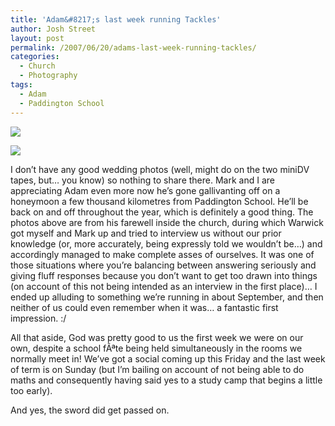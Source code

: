 ```yaml
---
title: 'Adam&#8217;s last week running Tackles'
author: Josh Street
layout: post
permalink: /2007/06/20/adams-last-week-running-tackles/
categories:
  - Church
  - Photography
tags:
  - Adam
  - Paddington School
---
```

![][1]

![][2]

I don&#8217;t have any good wedding photos (well, might do on the two miniDV tapes, but&#8230; you know) so nothing to share there. Mark and I are appreciating Adam even more now he&#8217;s gone gallivanting off on a honeymoon a few thousand kilometres from Paddington School. He&#8217;ll be back on and off throughout the year, which is definitely a good thing. The photos above are from his farewell inside the church, during which Warwick got myself and Mark up and tried to interview us without our prior knowledge (or, more accurately, being expressly told we wouldn&#8217;t be&#8230;) and accordingly managed to make complete asses of ourselves. It was one of those situations where you&#8217;re balancing between answering seriously and giving fluff responses because you don&#8217;t want to get too drawn into things (on account of this not being intended as an interview in the first place)&#8230; I ended up alluding to something we&#8217;re running in about September, and then neither of us could even remember when it was&#8230; a fantastic first impression. :/

All that aside, God was pretty good to us the first week we were on our own, despite a school fÃªte being held simultaneously in the rooms we normally meet in! We&#8217;ve got a social coming up this Friday and the last week of term is on Sunday (but I&#8217;m bailing on account of not being able to do maths and consequently having said yes to a study camp that begins a little too early).

And yes, the sword did get passed on.

 [1]: /blog/wp-content/2007/06/adam1.jpg
 [2]: /blog/wp-content/2007/06/adam2.jpg